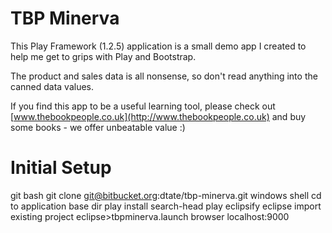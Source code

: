 
TBP Minerva
===========

This Play Framework (1.2.5) application is a small demo app I created to help me get to grips with Play and Bootstrap.

The product and sales data is all nonsense, so don't read anything into the canned data values.

If you find this app to be a useful learning tool, please check out [www.thebookpeople.co.uk](http://www.thebookpeople.co.uk) and buy some books - we offer unbeatable value :)


Initial Setup
=============

git bash
  git clone git@bitbucket.org:dtate/tbp-minerva.git
windows shell
  cd to application base dir
  play install search-head
  play eclipsify
eclipse
  import existing project
  eclipse>tbpminerva.launch
browser
  localhost:9000
